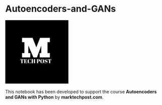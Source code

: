 # Autoencoders-and-GANs

![marktechpost](/imgs/mtp_logo.png)

This notebook has been developed to support the course **Autoencoders and GANs with Python** by **marktechpost.com**.
